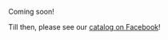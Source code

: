 <!-- 

Title: Peepal Farm Products

-->

Coming soon!

Till then, please see our [catalog on Facebook](http://www.facebook.com/peepalfarm/shop)!

